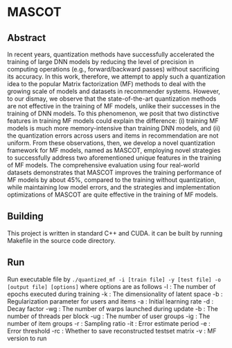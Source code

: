 # MASCOT
## Abstract
In recent years, quantization methods have successfully accelerated the training of large DNN models by reducing the level of precision in computing operations (e.g., forward/backward passes) without sacrificing its accuracy. In this work, therefore, we attempt to apply such a quantization idea to the popular Matrix factorization (MF) methods to deal with  the growing scale of models and datasets in recommender systems. However, to our dismay, we observe that the state-of-the-art quantization methods are not effective in the training of MF models, unlike their successes in the training of DNN models. To this phenomenon, we posit that two 
distinctive features in training MF models could explain the difference: (i) training MF models is much more memory-intensive than training DNN models, and (ii) the quantization errors across users and items in recommendation are not uniform. From these observations, then, we develop a novel quantization framework for MF models, named as MASCOT, employing novel strategies to successfully address two aforementioned unique features in the training of MF models. The comprehensive evaluation using four real-world datasets demonstrates that MASCOT improves the training performance of MF models by about 45%, compared to the training without quantization, while maintaining low model errors, and the strategies and implementation optimizations of MASCOT are quite effective in the training of MF models.

## Building
This project is written in standard C++ and CUDA. it can be built by running Makefile in the source code directory.

## Run
Run executable file by
```./quantized_mf -i [train file] -y [test file] -o [output file] [options]```
where options are as follows
-l  : The number of epochs executed during training
-k  : The dimensionality of latent space 
-b  : Regularization parameter for users and items
-a  : Initial learning rate
-d  : Decay factor
-wg : The number of warps launched during update
-b  : The number of threads per block
-ug : The number of user groups
-ig : The number of item groups
-r  : Sampling ratio
-it : Error estimate period
-e  : Error threshold 
-rc : Whether to save reconstructed testset matrix 
-v  : MF version to run





